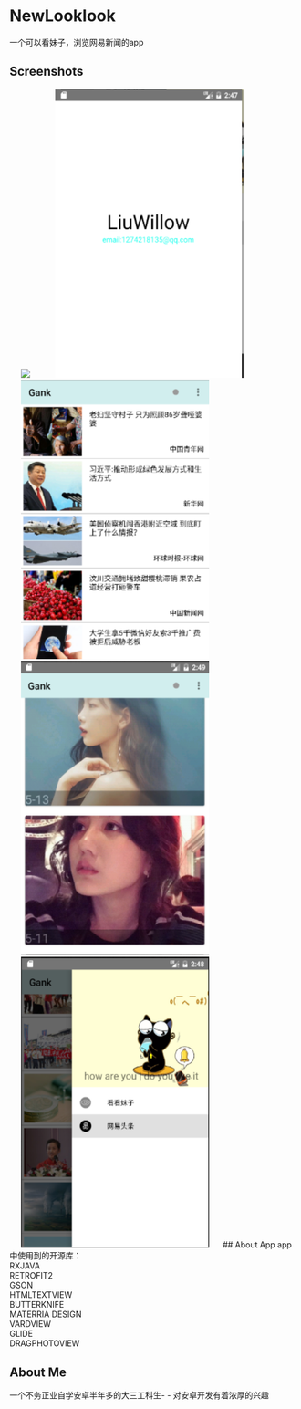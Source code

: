# NewLooklook
一个可以看妹子，浏览网易新闻的app




## Screenshots
<img src="screenshots/show.gif" width="330"  hspace="20">
<img src="screenshots/img1.png" width="330"  hspace="20">
<img src="screenshots/img2.png" width="330"  hspace="20">
<img src="screenshots/img3.png" width="330"  hspace="20">
<img src="screenshots/img4.png" width="330"  hspace="20">
## About App
app中使用到的开源库：<br>
RXJAVA<br>
RETROFIT2<br>
GSON<br>
HTMLTEXTVIEW<br>
BUTTERKNIFE<br>
MATERRIA DESIGN<br>
VARDVIEW<br>
GLIDE<br>
DRAGPHOTOVIEW<br>

## About Me
一个不务正业自学安卓半年多的大三工科生- - 对安卓开发有着浓厚的兴趣


